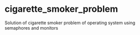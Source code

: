 # cigarette_smoker_problem
Solution of cigarette smoker problem of operating system using semaphores and monitors
